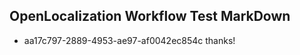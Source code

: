 ## OpenLocalization Workflow Test MarkDown
* aa17c797-2889-4953-ae97-af0042ec854c 
thanks!<!--HONumber=Mar16_HO2-->
